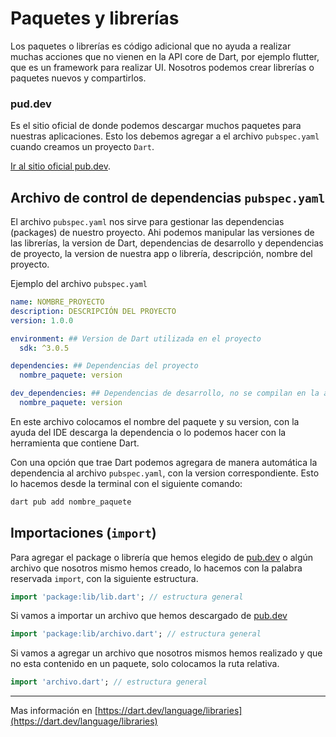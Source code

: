 # Paquetes y librerías

Los paquetes o librerías es código adicional que no ayuda a realizar muchas acciones que no vienen en la API core de Dart, por ejemplo flutter, que es un framework para realizar UI.
Nosotros podemos crear librerías o paquetes nuevos y compartirlos.

### pud.dev

Es el sitio oficial de donde podemos descargar muchos paquetes para nuestras aplicaciones.
Esto los debemos agregar a el archivo `pubspec.yaml` cuando creamos un proyecto `Dart`.

[Ir al sitio oficial pub.dev](https://pub.dev/).

## Archivo de control de dependencias `pubspec.yaml`

El archivo `pubspec.yaml` nos sirve para gestionar las dependencias (packages) de nuestro proyecto. Ahi podemos manipular las versiones de las librerías, la version de Dart, dependencias de desarrollo y dependencias de proyecto, la version de nuestra app o librería, descripción, nombre del proyecto.

Ejemplo del archivo `pubspec.yaml`

```yaml
name: NOMBRE_PROYECTO
description: DESCRIPCIÓN DEL PROYECTO
version: 1.0.0

environment: ## Version de Dart utilizada en el proyecto
  sdk: ^3.0.5

dependencies: ## Dependencias del proyecto
  nombre_paquete: version

dev_dependencies: ## Dependencias de desarrollo, no se compilan en la aplicación final
  nombre_paquete: version
```

En este archivo colocamos el nombre del paquete y su version, con la ayuda del IDE descarga la dependencia o lo podemos hacer con la herramienta que contiene Dart.

Con una opción que trae Dart podemos agregara de manera automática la dependencia al archivo `pubspec.yaml`, con la version correspondiente.
Esto lo hacemos desde la terminal con el siguiente comando:

```bash
dart pub add nombre_paquete
```

## Importaciones (`import`)

Para agregar el package o librería que hemos elegido de [pub.dev](https://pub.dev/) o algún archivo que nosotros mismo hemos creado, lo hacemos con la palabra reservada `import`, con la siguiente estructura.

```dart
import 'package:lib/lib.dart'; // estructura general
```

Si vamos a importar un archivo que hemos descargado de [pub.dev](https://pub.dev/)

```dart
import 'package:lib/archivo.dart'; // estructura general
```

Si vamos a agregar un archivo que nosotros mismos hemos realizado y que no esta contenido en un paquete, solo colocamos la ruta relativa.

```dart
import 'archivo.dart'; // estructura general
```

---

Mas información en [https://dart.dev/language/libraries](https://dart.dev/language/libraries)
